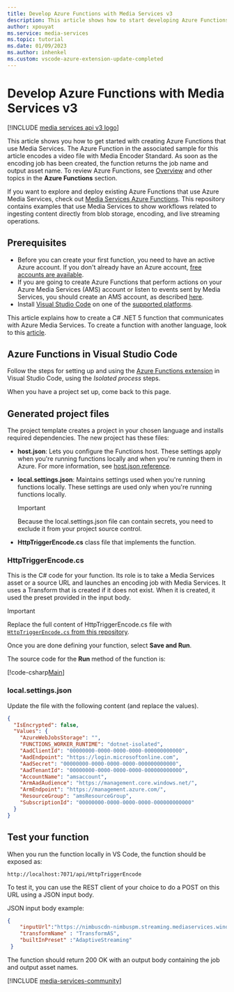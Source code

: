 ```yaml
---
title: Develop Azure Functions with Media Services v3
description: This article shows how to start developing Azure Functions with Media Services v3 using Visual Studio Code.
author: xpouyat
ms.service: media-services
ms.topic: tutorial
ms.date: 01/09/2023
ms.author: inhenkel
ms.custom: vscode-azure-extension-update-completed
---
```


# Develop Azure Functions with Media Services v3

[!INCLUDE [media services api v3 logo](./includes/v3-hr.md)]

This article shows you how to get started with creating Azure Functions that use Media Services. The Azure Function in the associated sample for this  article encodes a video file with Media Encoder Standard. As soon as the encoding job has been created, the function returns the job name and output asset name. To review Azure Functions, see [Overview](/azure/azure-functions/functions-overview) and other topics in the **Azure Functions** section.

If you want to explore and deploy existing Azure Functions that use Azure Media Services, check out [Media Services Azure Functions](https://github.com/Azure-Samples/media-services-v3-dotnet-core-functions-integration). This repository contains examples that use Media Services to show workflows related to ingesting content directly from blob storage, encoding, and live streaming operations.

## Prerequisites

- Before you can create your first function, you need to have an active Azure account. If you don't already have an Azure account, [free accounts are available](https://azure.microsoft.com/free/).
- If you are going to create Azure Functions that perform actions on your Azure Media Services (AMS) account or listen to events sent by Media Services, you should create an AMS account, as described [here](account-create-how-to.md).
- Install [Visual Studio Code](https://code.visualstudio.com/) on one of the [supported platforms](https://code.visualstudio.com/docs/supporting/requirements#_platforms).

This article explains how to create a C# .NET 5 function that communicates with Azure Media Services. To create a function with another language, look to this [article](/azure/azure-functions/functions-develop-vs-code).

## Azure Functions in Visual Studio Code

Follow the steps for setting up and using the [Azure Functions extension](/azure/azure-functions/functions-develop-vs) in Visual Studio Code, using the *Isolated process* steps.

When you have a project set up, come back to this page.

## Generated project files

The project template creates a project in your chosen language and installs required dependencies. The new project has these files:

* **host.json**: Lets you configure the Functions host. These settings apply when you're running functions locally and when you're running them in Azure. For more information, see [host.json reference](/azure/azure-functions/functions-host-json).

* **local.settings.json**: Maintains settings used when you're running functions locally. These settings are used only when you're running functions locally.

    >[!IMPORTANT]
    >Because the local.settings.json file can contain secrets, you need to exclude it from your project source control.

* **HttpTriggerEncode.cs** class file that implements the function.

### HttpTriggerEncode.cs

This is the C# code for your function. Its role is to take a Media Services asset or a source URL and launches an encoding job with Media Services. It uses a Transform that is created if it does not exist. When it is created, it used the preset provided in the input body.

>[!IMPORTANT]
>Replace the full content of HttpTriggerEncode.cs file with [`HttpTriggerEncode.cs` from this repository](https://github.com/Azure-Samples/media-services-v3-dotnet-core-functions-integration/blob/main/Tutorial/HttpTriggerEncode.cs).

Once you are done defining your function, select **Save and Run**.

The source code for the **Run** method of the function is:

[!code-csharp[Main](~/../media-services-v3-dotnet-core-functions-integration/Tutorial/HttpTriggerEncode.cs#Run)]

### local.settings.json

Update the file with the following content (and replace the values).

```json
{
  "IsEncrypted": false,
  "Values": {
    "AzureWebJobsStorage": "",
    "FUNCTIONS_WORKER_RUNTIME": "dotnet-isolated",
    "AadClientId": "00000000-0000-0000-0000-000000000000",
    "AadEndpoint": "https://login.microsoftonline.com",
    "AadSecret": "00000000-0000-0000-0000-000000000000",
    "AadTenantId": "00000000-0000-0000-0000-000000000000",
    "AccountName": "amsaccount",
    "ArmAadAudience": "https://management.core.windows.net/",
    "ArmEndpoint": "https://management.azure.com/",
    "ResourceGroup": "amsResourceGroup",
    "SubscriptionId": "00000000-0000-0000-0000-000000000000"
  }
}
```

## Test your function

When you run the function locally in VS Code, the function should be exposed as:

```url
http://localhost:7071/api/HttpTriggerEncode
```

To test it, you can use the REST client of your choice to do a POST on this URL using a JSON input body.

JSON input body example:

```json
{
    "inputUrl":"https://nimbuscdn-nimbuspm.streaming.mediaservices.windows.net/2b533311-b215-4409-80af-529c3e853622/Ignite-short.mp4",
    "transformName" : "TransformAS",
    "builtInPreset" :"AdaptiveStreaming"
 }
```

The function should return 200 OK with an output body containing the job and output asset names.

[!INCLUDE [media-services-community](includes/media-services-community.md)]
